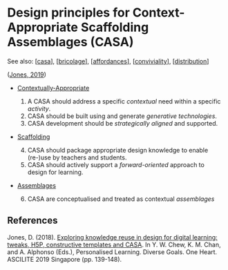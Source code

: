 # Design principles for Context-Appropriate Scaffolding Assemblages (CASA)

See also: [[casa]], [[bricolage]], [[affordances]], [[conviviality]], [[distribution]]

([Jones, 2019](https://djon.es/blog/2019/08/08/exploring-knowledge-reuse-in-design-for-digital-learning-tweaks-h5p-constructive-templates-and-casa/#designPrinciples))

- [Contextually-Appropriate](https://djon.es/blog/2019/08/08/exploring-knowledge-reuse-in-design-for-digital-learning-tweaks-h5p-constructive-templates-and-casa/#contextually-appropriate)

  1. A CASA should address a specific *contextual* need within a specific *activity*.
  2. CASA should be built using and generate *generative technologies*.
  3. CASA development should be *strategically aligned* and supported.

- [Scaffolding](https://djon.es/blog/2019/08/08/exploring-knowledge-reuse-in-design-for-digital-learning-tweaks-h5p-constructive-templates-and-casa/#scaffolding)

  4. CASA should package appropriate design knowledge to enable (re-)use by teachers and students.
  5. CASA should actively support a *forward-oriented* approach to design for learning.

- [Assemblages](https://djon.es/blog/2019/08/08/exploring-knowledge-reuse-in-design-for-digital-learning-tweaks-h5p-constructive-templates-and-casa/#assemblages)

  6. CASA are conceptualised and treated as contextual *assemblages*


## References

Jones, D. (2018). [Exploring knowledge reuse in design for digital learning: tweaks, H5P, constructive templates and CASA](https://djon.es/blog/2019/08/08/exploring-knowledge-reuse-in-design-for-digital-learning-tweaks-h5p-constructive-templates-and-casa/). In Y. W. Chew, K. M. Chan, and A. Alphonso (Eds.), Personalised Learning. Diverse Goals. One Heart. ASCILITE 2019 Singapore (pp. 139-148). 

[//begin]: # "Autogenerated link references for markdown compatibility"
[casa]: casa "Contextually Appropriate Scaffolding Assemblages (CASA)"
[bricolage]: ../Bricolage/bricolage "Bricolage"
[affordances]: ../Affordances/affordances "Affordances"
[conviviality]: ../Affordances/conviviality "Convivality"
[distribution]: ../Distribution/distribution "Distribution"
[//end]: # "Autogenerated link references"